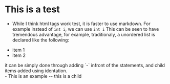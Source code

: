 # This is a test
- While I think html tags work <bold>test</bold>, it is faster to use markdown. For example instead of <code>int i</code>, we can use `int i`
This can be seen to have tremendous advantage, for example, traditionaly, a unordered list is declared like the following:
<ul>
  <li>item 1</li>
  <li>item 2</li>
</ul>
it can be simply done through adding `-` infront of the statements, and child items added using identation. <br>
- This is an example
-- this is a child
